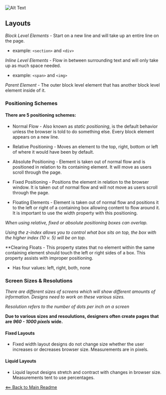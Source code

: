 ![Alt Text](https://upload.wikimedia.org/wikipedia/commons/e/ea/CSS_text_representation.png)

## Layouts

*Block Level Elements* - Start on a new line and will take up an entire line on the page.
  - example: `<section>` and `<div>`

*Inline Level Elements* - Flow in between surrounding text and will only take up as much space needed.
  - example: `<span>` and `<img>`

*Parent Element* - The outer block level element that has another block level element inside of it.

### Positioning Schemes

#### There are 5 positioning schemes:

  - Normal Flow - Also known as *static positioning*, is the default behavior unless the browser is told to do something else. Every block element appears on a new line.

  - Relative Positioning - Moves an element to the top, right, bottom or left of where it would have been by default.

  - Absolute Positioning - Element is taken out of normal flow and is positioned in relation to its containing element. It will move as users scroll through the page.

  - Fixed Positioning - Positions the element in relation to the browser window. It is taken out of normal flow and will not move as users scroll through the page.

  - Floating Elements - Element is taken out of normal flow and positions it to the left or right of a containing box allowing content to flow around it. It is important to use the width property with this positioning.

*When using relative, fixed or absolute positioning boxes can overlap.*

*Using the z-index allows you to control what box sits on top, the box with the higher index (10 v. 5) will be on top.*

**Clearing Floats - This property states that no element within the same containing element should touch the left or right sides of a box. This property assists with improper positioning.
  - Has four values: left, right, both, none

### Screen Sizes & Resolutions

*There are different sizes of screens which will show different amounts of information. Designs need to work on these various sizes.*

*Resolution refers to the number of dots per inch on a screen*

**Due to various sizes and resoulutions, designers often create pages that are *960 - 1000 pixels* wide.**

#### Fixed Layouts
  - Fixed width layout designs do not change size whether the user increases or decreases browser size. Measurements are in pixels.

#### Liquid Layouts
  - Liquid layout designs stretch and contract with changes in browser size. Measurements tent to use percentages.


[<== Back to Main Readme](README.md)